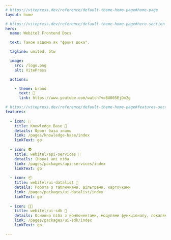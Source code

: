 ```yaml
---
# https://vitepress.dev/reference/default-theme-home-page#home-page
layout: home

# https://vitepress.dev/reference/default-theme-home-page#hero-section
hero:
  name: Webitel Frontend Docs

  text: Також відома як "фронт дока".

  tagline: united, btw

  image:
    src: /logo.png
    alt: VitePress

  actions:

    - theme: brand
      text: 👹
      link: https://www.youtube.com/watch?v=BU005EjDm2g

# https://vitepress.dev/reference/default-theme-home-page#features-section
features:
  
  - icon: 📔
    title: Knowledge Base 🔗
    details: Фронт база знань
    link: /pages/knowledge-base/index
    linkText: go
    
  - icon: 👽
    title: webitel/api-services 🔗
    details: (Нова) апі ліба
    link: /pages/packages/api-services/index
    linkText: go
    
  - icon: 📦
    title: webitel/ui-datalist 🔗
    details: Робота з табличками, фільтрами, карточками
    link: /pages/packages/ui-datalist/index
    linkText: go
    
  - icon: 👩‍🎨
    title: webitel/ui-sdk 🔗
    details: Основна ліба з компонентами, модулями функціоналу, локалями, етс  
    link: /pages/packages/ui-sdk/index
    linkText: go

---
```


